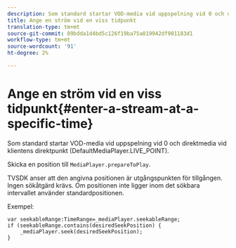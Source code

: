 ```yaml
---
description: Som standard startar VOD-media vid uppspelning vid 0 och direktmedia vid klientens direktpunkt (DefaultMediaPlayer.LIVE_POINT).
title: Ange en ström vid en viss tidpunkt
translation-type: tm+mt
source-git-commit: 89bdda1d4bd5c126f19ba75a819942df901183d1
workflow-type: tm+mt
source-wordcount: '91'
ht-degree: 2%

---
```



# Ange en ström vid en viss tidpunkt{#enter-a-stream-at-a-specific-time}

Som standard startar VOD-media vid uppspelning vid 0 och direktmedia vid klientens direktpunkt (DefaultMediaPlayer.LIVE_POINT).

Skicka en position till `MediaPlayer.prepareToPlay`.

TVSDK anser att den angivna positionen är utgångspunkten för tillgången. Ingen sökåtgärd krävs. Om positionen inte ligger inom det sökbara intervallet använder standardpositionen.

Exempel:

```
var seekableRange:TimeRange=_mediaPlayer.seekableRange; 
if (seekableRange.contains(desiredSeekPosition) { 
    _mediaPlayer.seek(desiredSeekPosition); 
}
```
